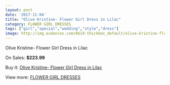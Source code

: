 ```yaml
---
layout: post
date: '2017-11-04'
title: "Olive Kristine- Flower Girl Dress in Lilac"
category: FLOWER GIRL DRESSES
tags: ["girl","special","wedding","style","dress"]
image: http://img.eudances.com/6619-thickbox_default/olive-kristine-flower-girl-dress-in-lilac.jpg
---
```

Olive Kristine- Flower Girl Dress in Lilac

On Sales: **$223.99**
<a href="https://www.eudances.com/en/flower-girl-dresses/2434-olive-kristine-flower-girl-dress-in-lilac.html"><amp-img layout="responsive" width="600" height="600" src="//img.eudances.com/6619-thickbox_default/olive-kristine-flower-girl-dress-in-lilac.jpg" alt="Olive Kristine- Flower Girl Dress in Lilac 0" /></a>
<a href="https://www.eudances.com/en/flower-girl-dresses/2434-olive-kristine-flower-girl-dress-in-lilac.html"><amp-img layout="responsive" width="600" height="600" src="//img.eudances.com/6622-thickbox_default/olive-kristine-flower-girl-dress-in-lilac.jpg" alt="Olive Kristine- Flower Girl Dress in Lilac 1" /></a>
<a href="https://www.eudances.com/en/flower-girl-dresses/2434-olive-kristine-flower-girl-dress-in-lilac.html"><amp-img layout="responsive" width="600" height="600" src="//img.eudances.com/6621-thickbox_default/olive-kristine-flower-girl-dress-in-lilac.jpg" alt="Olive Kristine- Flower Girl Dress in Lilac 2" /></a>
<a href="https://www.eudances.com/en/flower-girl-dresses/2434-olive-kristine-flower-girl-dress-in-lilac.html"><amp-img layout="responsive" width="600" height="600" src="//img.eudances.com/6620-thickbox_default/olive-kristine-flower-girl-dress-in-lilac.jpg" alt="Olive Kristine- Flower Girl Dress in Lilac 3" /></a>

Buy it: [Olive Kristine- Flower Girl Dress in Lilac](https://www.eudances.com/en/flower-girl-dresses/2434-olive-kristine-flower-girl-dress-in-lilac.html "Olive Kristine- Flower Girl Dress in Lilac")

View more: [FLOWER GIRL DRESSES](https://www.eudances.com/en/30-flower-girl-dresses "FLOWER GIRL DRESSES")